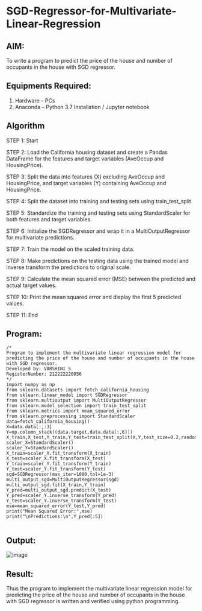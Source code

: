 # SGD-Regressor-for-Multivariate-Linear-Regression

## AIM:
To write a program to predict the price of the house and number of occupants in the house with SGD regressor.

## Equipments Required:
1. Hardware – PCs
2. Anaconda – Python 3.7 Installation / Jupyter notebook

## Algorithm
STEP 1: Start

STEP 2: Load the California housing dataset and create a Pandas DataFrame for the features and target variables (AveOccup and HousingPrice).

STEP 3: Split the data into features (X) excluding AveOccup and HousingPrice, and target variables (Y) containing AveOccup and HousingPrice.

STEP 4: Split the dataset into training and testing sets using train_test_split.

STEP 5: Standardize the training and testing sets using StandardScaler for both features and target variables.

STEP 6: Initialize the SGDRegressor and wrap it in a MultiOutputRegressor for multivariate predictions.

STEP 7: Train the model on the scaled training data.

STEP 8: Make predictions on the testing data using the trained model and inverse transform the predictions to original scale.

STEP 9: Calculate the mean squared error (MSE) between the predicted and actual target values.

STEP 10: Print the mean squared error and display the first 5 predicted values.

STEP 11: End
## Program:
```
/*
Program to implement the multivariate linear regression model for predicting the price of the house and number of occupants in the house with SGD regressor.
Developed by: VARSHINI S 
RegisterNumber: 212222220056
*/
import numpy as np
from sklearn.datasets import fetch_california_housing
from sklearn.linear_model import SGDRegressor
from sklearn.multioutput import MultiOutputRegressor
from sklearn.model_selection import train_test_split
from sklearn.metrics import mean_squared_error
from sklearn.preprocessing import StandardScaler
data=fetch_california_housing()
X=data.data[:,:3]
Y=np.column_stack((data.target,data.data[:,6]))
X_train,X_test,Y_train,Y_test=train_test_split(X,Y,test_size=0.2,random_state=42)
scaler_X=StandardScaler()
scaler_Y=StandardScaler()
X_train=scaler_X.fit_transform(X_train)
X_test=scaler_X.fit_transform(X_test)
Y_train=scaler_Y.fit_transform(Y_train)
Y_test=scaler_Y.fit_transform(Y_test)
sgd=SGDRegressor(max_iter=1000,tol=1e-3)
multi_output_sgd=MultiOutputRegressor(sgd)
multi_output_sgd.fit(X_train,Y_train)
Y_pred=multi_output_sgd.predict(X_test)
Y_pred=scaler_Y.inverse_transform(Y_pred)
Y_test=scaler_Y.inverse_transform(Y_test)
mse=mean_squared_error(Y_test,Y_pred)
print("Mean Squared Error:",mse)
print("\nPredictions:\n",Y_pred[:5])


```

## Output:
![image](https://github.com/user-attachments/assets/9d71885b-e8e1-4722-9128-9994fe2c6c72)




## Result:
Thus the program to implement the multivariate linear regression model for predicting the price of the house and number of occupants in the house with SGD regressor is written and verified using python programming.
